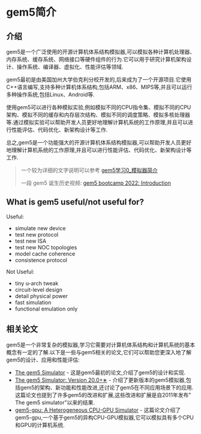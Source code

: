 
# gem5简介

## 介绍

gem5是一个广泛使用的开源计算机体系结构模拟器,可以模拟各种计算机处理器、内存系统、缓存系统、网络接口等硬件组件的行为.它可以用于研究计算机架构设计、操作系统、编译器、虚拟化、性能评估等领域.

gem5最初是由美国加州大学伯克利分校开发的,后来成为了一个开源项目.它使用C++语言编写,支持多种计算机体系结构,包括ARM、x86、MIPS等,并且可以运行多种操作系统,包括Linux、Android等.

使用gem5可以进行各种模拟实验,例如模拟不同的CPU指令集、模拟不同的CPU架构、模拟不同的缓存和内存层次结构、模拟不同的调度策略、模拟多核处理器等.通过模拟实验可以帮助开发人员更好地理解计算机系统的工作原理,并且可以进行性能评估、代码优化、新架构设计等工作.

总之,gem5是一个功能强大的开源计算机体系结构模拟器,可以帮助开发人员更好地理解计算机系统的工作原理,并且可以进行性能评估、代码优化、新架构设计等工作.

> 一个较为详细的文字说明可以参考 [gem5学习0_模拟器简介](https://blog.csdn.net/ivy_reny/article/details/53883714)
>
> 一段 gem5 诞生历史视频: [gem5 bootcamp 2022: Introduction](https://www.youtube.com/live/orASbQ02pDw?feature=share&t=1065)

## What is gem5 useful/not useful for?

Useful:

- simulate new device
- test new protocol
- test new ISA
- test new NOC topologies
- model cache coherence
- consistence protocol

Not Useful:

- tiny u-arch tweak
- circuit-level design
- detail physical power
- fast simulation
- functional emulation only

## 相关论文

gem5是一个非常复杂的模拟器,学习它需要对计算机体系结构和计算机系统的基本概念有一定的了解.以下是一些与gem5相关的论文,它们可以帮助您更深入地了解gem5的设计、应用和性能评估:

- [The gem5 Simulator](https://dl.acm.org/doi/abs/10.1145/2024716.2024718) - 这是gem5最初的论文,介绍了gem5的设计和实现.
- [The gem5 Simulator: Version 20.0+∗](https://arxiv.org/pdf/2007.03152.pdf) - 介绍了更新版本的gem5模拟器,包括gem5的架构、新功能和性能改进,还讨论了gem5在不同应用场景下的应用.这篇论文也提到了许多gem5的改进和扩展,这些改进和扩展是自2011年发布" The gem5 simulator"以来的结果.
- [gem5-gpu: A Heterogeneous CPU-GPU Simulator](https://ieeexplore.ieee.org/document/6709764) - 这篇论文介绍了gem5-gpu,一个基于gem5的异构CPU-GPU模拟器,它可以模拟具有多个CPU和GPU的计算机系统.
